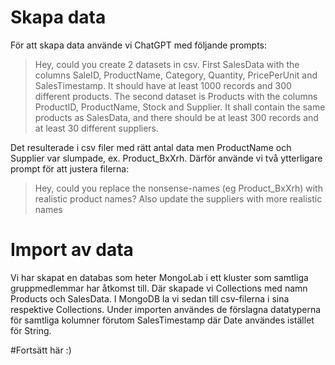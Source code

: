 # Skapa data
För att skapa data använde vi ChatGPT med följande prompts:
> Hey, could you create 2 datasets in csv. First SalesData with the columns SaleID, ProductName, Category, Quantity, PricePerUnit and SalesTimestamp. It should have at least 1000 records and 300 different products. The second dataset is Products with the columns ProductID, ProductName, Stock and Supplier. It shall contain the same products as SalesData, and there should be at least 300 records and at least 30 different suppliers.

Det resulterade i csv filer med rätt antal data men ProductName och Supplier var slumpade, ex. Product_BxXrh. Därför använde vi två ytterligare prompt för att justera filerna:
> Hey, could you replace the nonsense-names (eg Product_BxXrh) with realistic product names?
> Also update the suppliers with more realistic names

# Import av data
Vi har skapat en databas som heter MongoLab i ett kluster som samtliga gruppmedlemmar har åtkomst till. Där skapade vi Collections med namn Products och SalesData. I MongoDB la vi sedan till csv-filerna i sina respektive Collections. Under importen användes de förslagna datatyperna för samtliga kolumner förutom SalesTimestamp där Date användes istället för String.


#Fortsätt här :)
